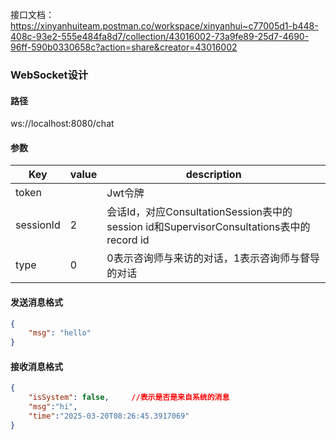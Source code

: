 接口文档：https://xinyanhuiteam.postman.co/workspace/xinyanhui~c77005d1-b448-408c-93e2-555e484fa8d7/collection/43016002-73a9fe89-25d7-4690-96ff-590b0330658c?action=share&creator=43016002



### WebSocket设计

#### 路径

ws://localhost:8080/chat

#### 参数

| Key       | value | description                                                  |
| --------- | ----- | ------------------------------------------------------------ |
| token     |       | Jwt令牌                                                      |
| sessionId | 2     | 会话Id，对应ConsultationSession表中的session id和SupervisorConsultations表中的record id |
| type      | 0     | 0表示咨询师与来访的对话，1表示咨询师与督导的对话             |

#### 发送消息格式

```json
{
    "msg": "hello"
}
```

#### 接收消息格式

```json
{
    "isSystem": false,     //表示是否是来自系统的消息
    "msg":"hi",
    "time":"2025-03-20T08:26:45.3917069"
}
```

